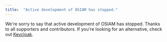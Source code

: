 ```yaml
---
title:  "Active development of OSIAM has stopped."
---
```


We're sorry to say that active development of OSIAM has stopped.
Thanks to all supporters and contributors.
If you're looking for an alternative, check out [Keycloak](https://www.keycloak.org/).
